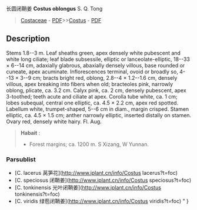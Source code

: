 长圆闭鞘姜 **Costus oblongus** S. Q. Tong

> [Costaceae](http://www.iplant.cn/info/Costaceae?t=foc) - [PDF](http://www.iplant.cn/foc/pdf/Costaceae.pdf)>>[Costus](http://www.iplant.cn/info/Costus?t=foc) - [PDF](http://www.iplant.cn/foc/pdf/Costus.pdf)

## Description

Stems 1.8--3 m. Leaf sheaths green, apex densely white pubescent and white long ciliate; leaf blade subsessile, elliptic or lanceolate-elliptic, 18--33 × 6--14 cm, adaxially glabrous, abaxially densely villous, base rounded or cuneate, apex acuminate. Inflorescences terminal, ovoid or broadly so, 4--13 × 3--9 cm; bracts bright red, oblong, 2.8--4 × 1.2--1.6 cm, densely villous, apex breaking into fibers when old; bracteoles pink, narrowly oblong, plicate, ca. 3.2 cm. Calyx pink, ca. 2 cm, densely pubescent, apex 3-toothed; teeth acute and ciliate at apex. Corolla tube white, ca. 1 cm; lobes subequal, central one elliptic, ca. 4.5 × 2.2 cm, apex red spotted. Labellum white, trumpet-shaped, 5--6 cm in diam., margin crisped. Stamen elliptic, ca. 4.5 × 1.5 cm; anther narrowly elliptic, inserted distally on stamen. Ovary red, densely white hairy. Fl. Aug.


> **Habait** : 
>* Forest margins; ca. 1200 m. S Xizang, W Yunnan.

### Parsublist

* [C.  lacerus  莴笋花](http://www.iplant.cn/info/Costus lacerus?t=foc)
* [C.  speciosus  闭鞘姜](http://www.iplant.cn/info/Costus speciosus?t=foc)
* [C.  tonkinensis  光叶闭鞘姜](http://www.iplant.cn/info/Costus tonkinensis?t=foc)
* [C.  viridis  绿苞闭鞘姜](http://www.iplant.cn/info/Costus viridis?t=foc)
"
}